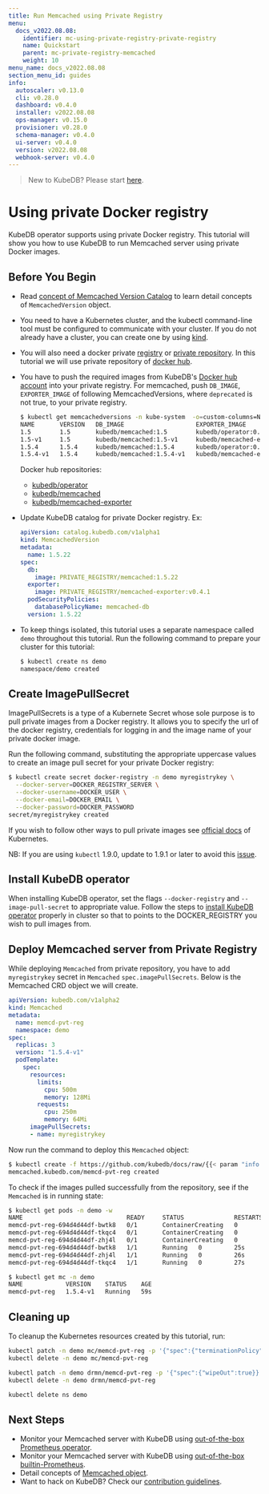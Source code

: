 ```yaml
---
title: Run Memcached using Private Registry
menu:
  docs_v2022.08.08:
    identifier: mc-using-private-registry-private-registry
    name: Quickstart
    parent: mc-private-registry-memcached
    weight: 10
menu_name: docs_v2022.08.08
section_menu_id: guides
info:
  autoscaler: v0.13.0
  cli: v0.28.0
  dashboard: v0.4.0
  installer: v2022.08.08
  ops-manager: v0.15.0
  provisioner: v0.28.0
  schema-manager: v0.4.0
  ui-server: v0.4.0
  version: v2022.08.08
  webhook-server: v0.4.0
---
```


> New to KubeDB? Please start [here](/docs/v2022.08.08/README).

# Using private Docker registry

KubeDB operator supports using private Docker registry. This tutorial will show you how to use KubeDB to run Memcached server using private Docker images.

## Before You Begin

- Read [concept of Memcached Version Catalog](/docs/v2022.08.08/guides/memcached/concepts/catalog) to learn detail concepts of `MemcachedVersion` object.

- You need to have a Kubernetes cluster, and the kubectl command-line tool must be configured to communicate with your cluster. If you do not already have a cluster, you can create one by using [kind](https://kind.sigs.k8s.io/docs/user/quick-start/).

- You will also need a docker private [registry](https://docs.docker.com/registry/) or [private repository](https://docs.docker.com/docker-hub/repos/#private-repositories).  In this tutorial we will use private repository of [docker hub](https://hub.docker.com/).

- You have to push the required images from KubeDB's [Docker hub account](https://hub.docker.com/r/kubedb/) into your private registry. For memcached, push `DB_IMAGE`, `EXPORTER_IMAGE` of following MemcachedVersions, where `deprecated` is not true, to your private registry.

  ```bash
  $ kubectl get memcachedversions -n kube-system  -o=custom-columns=NAME:.metadata.name,VERSION:.spec.version,DB_IMAGE:.spec.db.image,EXPORTER_IMAGE:.spec.exporter.image,DEPRECATED:.spec.deprecated
  NAME       VERSION   DB_IMAGE                    EXPORTER_IMAGE                     DEPRECATED
  1.5        1.5       kubedb/memcached:1.5        kubedb/operator:0.8.0              true
  1.5-v1     1.5       kubedb/memcached:1.5-v1     kubedb/memcached-exporter:v0.4.1   <none>
  1.5.4      1.5.4     kubedb/memcached:1.5.4      kubedb/operator:0.8.0              true
  1.5.4-v1   1.5.4     kubedb/memcached:1.5.4-v1   kubedb/memcached-exporter:v0.4.1   <none>
  ```

  Docker hub repositories:

  - [kubedb/operator](https://hub.docker.com/r/kubedb/operator)
  - [kubedb/memcached](https://hub.docker.com/r/kubedb/memcached)
  - [kubedb/memcached-exporter](https://hub.docker.com/r/kubedb/memcached-exporter)

- Update KubeDB catalog for private Docker registry. Ex:

  ```yaml
  apiVersion: catalog.kubedb.com/v1alpha1
  kind: MemcachedVersion
  metadata:
    name: 1.5.22
  spec:
    db:
      image: PRIVATE_REGISTRY/memcached:1.5.22
    exporter:
      image: PRIVATE_REGISTRY/memcached-exporter:v0.4.1
    podSecurityPolicies:
      databasePolicyName: memcached-db
    version: 1.5.22
  ```

- To keep things isolated, this tutorial uses a separate namespace called `demo` throughout this tutorial. Run the following command to prepare your cluster for this tutorial:

  ```bash
  $ kubectl create ns demo
  namespace/demo created
   ```

## Create ImagePullSecret

ImagePullSecrets is a type of a Kubernete Secret whose sole purpose is to pull private images from a Docker registry. It allows you to specify the url of the docker registry, credentials for logging in and the image name of your private docker image.

Run the following command, substituting the appropriate uppercase values to create an image pull secret for your private Docker registry:

```bash
$ kubectl create secret docker-registry -n demo myregistrykey \
  --docker-server=DOCKER_REGISTRY_SERVER \
  --docker-username=DOCKER_USER \
  --docker-email=DOCKER_EMAIL \
  --docker-password=DOCKER_PASSWORD
secret/myregistrykey created
```

If you wish to follow other ways to pull private images see [official docs](https://kubernetes.io/docs/concepts/containers/images/) of Kubernetes.

NB: If you are using `kubectl` 1.9.0, update to 1.9.1 or later to avoid this [issue](https://github.com/kubernetes/kubernetes/issues/57427).

## Install KubeDB operator

When installing KubeDB operator, set the flags `--docker-registry` and `--image-pull-secret` to appropriate value. Follow the steps to [install KubeDB operator](/docs/v2022.08.08/setup/README) properly in cluster so that to points to the DOCKER_REGISTRY you wish to pull images from.

## Deploy Memcached server from Private Registry

While deploying `Memcached` from private repository, you have to add `myregistrykey` secret in `Memcached` `spec.imagePullSecrets`.
Below is the Memcached CRD object we will create.

```yaml
apiVersion: kubedb.com/v1alpha2
kind: Memcached
metadata:
  name: memcd-pvt-reg
  namespace: demo
spec:
  replicas: 3
  version: "1.5.4-v1"
  podTemplate:
    spec:
      resources:
        limits:
          cpu: 500m
          memory: 128Mi
        requests:
          cpu: 250m
          memory: 64Mi
      imagePullSecrets:
      - name: myregistrykey
```

Now run the command to deploy this `Memcached` object:

```bash
$ kubectl create -f https://github.com/kubedb/docs/raw/{{< param "info.version" >}}/docs/examples/memcached/private-registry/demo-2.yaml
memcached.kubedb.com/memcd-pvt-reg created
```

To check if the images pulled successfully from the repository, see if the `Memcached` is in running state:

```bash
$ kubectl get pods -n demo -w
NAME                             READY     STATUS              RESTARTS   AGE
memcd-pvt-reg-694d4d44df-bwtk8   0/1       ContainerCreating   0          18s
memcd-pvt-reg-694d4d44df-tkqc4   0/1       ContainerCreating   0          17s
memcd-pvt-reg-694d4d44df-zhj4l   0/1       ContainerCreating   0          17s
memcd-pvt-reg-694d4d44df-bwtk8   1/1       Running   0         25s
memcd-pvt-reg-694d4d44df-zhj4l   1/1       Running   0         26s
memcd-pvt-reg-694d4d44df-tkqc4   1/1       Running   0         27s

$ kubectl get mc -n demo
NAME            VERSION    STATUS    AGE
memcd-pvt-reg   1.5.4-v1   Running   59s
```

## Cleaning up

To cleanup the Kubernetes resources created by this tutorial, run:

```bash
kubectl patch -n demo mc/memcd-pvt-reg -p '{"spec":{"terminationPolicy":"WipeOut"}}' --type="merge"
kubectl delete -n demo mc/memcd-pvt-reg

kubectl patch -n demo drmn/memcd-pvt-reg -p '{"spec":{"wipeOut":true}}' --type="merge"
kubectl delete -n demo drmn/memcd-pvt-reg

kubectl delete ns demo
```

## Next Steps

- Monitor your Memcached server with KubeDB using [out-of-the-box Prometheus operator](/docs/v2022.08.08/guides/memcached/monitoring/using-prometheus-operator).
- Monitor your Memcached server with KubeDB using [out-of-the-box builtin-Prometheus](/docs/v2022.08.08/guides/memcached/monitoring/using-builtin-prometheus).
- Detail concepts of [Memcached object](/docs/v2022.08.08/guides/memcached/concepts/memcached).
- Want to hack on KubeDB? Check our [contribution guidelines](/docs/v2022.08.08/CONTRIBUTING).
